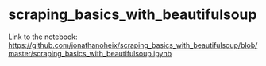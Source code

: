 # scraping_basics_with_beautifulsoup
Link to the notebook:
https://github.com/jonathanoheix/scraping_basics_with_beautifulsoup/blob/master/scraping_basics_with_beautifulsoup.ipynb
